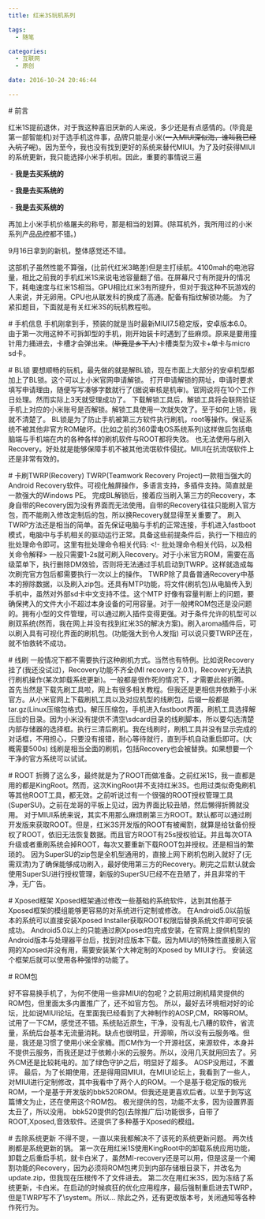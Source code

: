 ```yaml
---
title: 红米3S玩机系列

tags:
  - 随笔

categories:
  - 互联网
  - 原创

date: 2016-10-24 20:46:44

---
```


# 前言

红米1S提前退休，对于我这种喜旧厌新的人来说，多少还是有点感情的。(毕竟是第一部智能机)对于选手机这件事，品牌只能是小米(~~一入MIUI深似海，谁叫我已经入坑了呢~~)。因为至今，我也没有找到更好的系统来替代MIUI。为了及时获得MIUI的系统更新，我只能选择小米手机啦。因此，重要的事情说三遍

 - **我是去买系统的**  

 - **我是去买系统的**  

 - **我是去买系统的**  


再加上小米手机价格屠夫的称号，那是相当的划算。(除耳机外，我所用过的小米系列产品品控都不错。)

9月16日拿到的新机，整体感觉还不错。

这部机子虽然性能不算强，(比前代红米3略差)但是主打续航。4100mah的电池容量，相比之前我的手机红米1S来说电池容量翻了倍。在屏幕尺寸有所提升的情况下，耗电速度与红米1S相当。GPU相比红米3有所提升，但对于我这种不玩游戏的人来说，并无卵用。CPU也从联发科的换成了高通。配备有指纹解锁功能。
为了紧扣题目，下面就是有关红米3S的玩机教程啦。


# 手机信息
手机刚拿到手，预装的就是当时最新MIUI7.5稳定版，安卓版本6.0。由于第一次用这种不可拆卸型的手机，刚开始装卡时遇到了些麻烦。原来是要用撞针用力捅进去，卡槽才会弹出来。(~~毕竟是乡下人~~)卡槽类型为双卡+单卡与micro sd卡。

# BL锁
要想顺畅的玩机，最先做的就是解BL锁，现在市面上大部分的安卓机型都加上了BL锁。这个可以上小米官网申请解锁。
打开申请解锁的网址，申请时要求填写申请理由，随便写写凑够字数就行了(据说审核是机审)。官网说将在10个工作日处理。然而实际上3天就受理成功了。
下载解锁工具后，解锁工具将会联网验证手机上对应的小米账号是否解锁。解锁工具使用一次就失效了。至于如何上锁，我就不清楚了。
BL锁是为了防止手机被第三方软件执行刷机，root等操作。保证系统不被其他非官方ROM破坏。(比如之前的360雷电OS系统系列)这样做后包括电脑端与手机端在内的各种各样的刷机软件与ROOT都将失效。
也无法使用与刷入Recovery。好处就是能够保障手机不被其他流氓软件侵扰。MIUI在抗流氓软件上还是非常有效的。

# 卡刷TWRP(Recovery)
TWRP(Teamwork Recovery Project)一款相当强大的Android Recovery软件。可视化触屏操作，多语言支持，多插件支持。简直就是一款强大的Windows PE。
完成BL解锁后，接着应当刷入第三方的Recovery，本身自带的Recovery因为没有界面而无法使用。自带的Recovery往往只能刷入官方包，而不能刷入修改定制后的包，所以换Recovery就显得至关重要了。
刷入TWRP方法还是相当的简单。首先保证电脑与手机的正常连接，手机进入fastboot模式，电脑中与手机相关的驱动运行正常。具备这些前提条件后，执行一下相应的批处理命令即可。这里有批处理命令相关代码:
<!- 批处理命令相关代码，以及相关命令解释>
一般只需要1-2s就可刷入Recovery。对于小米官方ROM，需要在高级菜单下，执行删除DM效验，否则将无法通过手机启动到TWRP。这样就造成每次刷完官方包后都需要执行一次以上的操作。
TWRP除了具备普通Recovery中基本的擦除数据，以及刷入zip包。还具有MTP功能，将文件(刷机包)从电脑传入到手机中，虽然对外部sd卡中文支持不佳。这个MTP
好像有容量判断上的问题，要确保拷入的文件大小不超过本身设备的可用容量。对于一般拷ROM包还是没问题的。拥有小型的文件管理，可以通过刷入插件变得更强。对于条件允许的机型可以刷双系统(然而，我在网上并没有找到红米3S的解决方案)。刷入aroma插件后，可以刷入具有可视化界面的刷机包。(功能强大到令人发指)
可以说只要TWRP还在，就不怕救转不成功。

# 线刷
一般情况下都不需要执行这种刷机方式。当然也有特例。比如说Recovery挂了(我还没试过)，Recovery功能不齐全(MI recovery 2.0.1)，Recovery无法执行刷机操作(某次卸载系统更新)。一般都是很作死的情况下，才需要此般折腾。
首先当然是下载先刷工具啦，网上有很多相关教程。但我还是更相信并依赖于小米官方。从小米官网上下载刷机工具以及对应机型的线刷包，后缀一般都是tar.gz(Linux压缩包格式)。解压压缩包，手机进入fastboot界面，刷机工具选择解压后的目录。因为小米没有提供不清空\sdcard目录的线刷脚本，所以要勾选清楚内部存储器的选择框。执行三清后刷机。我在线刷时，刷机工具并没有显示完成的对话框，不用担心，只要没有报错，耐心等待就行，直到手机自动重启即可。(大概需要500s)
线刷是相当全面的刷机，包括Recovery也会被替换。如果想要一个干净的官方系统可以试试。

# ROOT
折腾了这么多，最终就是为了ROOT而做准备。之前红米1S，我一直都是用的都是KingRoot。然而，这次KingRoot并不支持红米3S。也用过类似奇兔刷机等其他ROOT工具，都无效。之前听说过有一个很强的ROOT授权管理工具(SuperSU)。之前在龙哥的平板上见过，因为界面比较丑陋，然后懒得折腾就没用。
对于MIUI系统来说，其实不用那么麻烦刷第三方ROOT。默认都可以通过刷开发版来获取ROOT。但是，红米3S开发版的ROOT有被阉割，就算是给钛备份授权了ROOT，依旧无法恢复数据。而且官方ROOT有25s授权验证。并且每次OTA升级或者重刷系统会掉ROOT，每次又要重新下载ROOT包并授权。还是相当的繁琐的。
因为SuperSU的zip包是全机型通用的，直接上网下刷机包刷入就好了(无需双清)为了确保能够成功刷入，最好使用第三方的Recovery。刷完之后默认就会使用SuperSU进行授权管理，新版的SuperSU已经不在丑陋了，并且非常的干净，无广告。

# Xposed框架
Xposed框架通过修改一些基础的系统软件，达到其他基于Xposed框架的模组能够更容易的对系统进行定制或修改。
在Android5.0以前版本的系统可以直接安装Xposed Installer获取ROOT权限后替换系统文件即可安装成功。
Android5.0以上的只能通过刷Xposed包完成安装，在官网上提供机型的Android版本与处理器平台后，找到对应版本下载。因为MIUI的特殊性直接刷入官网的Xposed并没有用，需要安装某个大神定制的Xposed by MIUI才行。
安装这个框架后就可以使用各种强悍的功能了。

# ROM包

好不容易换手机了，为何不使用一些非MIUI的包呢？之前用过刷机精灵提供的ROM包，但里面太多内置推广了，还不如官方包。
所以，最好去环境相对好的论坛，比如说MIUI论坛。在里面我已经看到了大神制作的AOSP,CM，RR等ROM。试用了一下CM，感觉还不错。系统贴近原生，干净，没有乱七八糟的软件，省流量，系统后台基本无流量消耗。缺点也很明显，开源嘛，所以没有云服务咯。但是，我还是习惯了使用小米全家桶。而CM作为一个开源社区，来源软件，本身并不提供云服务，而我还是过于依赖小米的云服务。所以，没用几天就用回去了。另外CM还是比较耗电的。加了绿色守护之后，明显好了超多。
AOSP没用过，不置评。
最后，为了长期使用，还是得用回MIUI，在MIUI论坛上，我看到了一些人，对MIUI进行定制修改，其中我看中了两个人的ROM。一个是基于稳定版的极光ROM，一个是基于开发版的bbk520ROM。但我还是更喜欢后者。以至于到写这篇博文为止，还在使用这个ROM包。
极光提供的包，功能不太多，因为设置界面太丑了，所以没用。
bbk520提供的包(去除推广后)功能很多，自带了ROOT,Xposed,音效软件。还提供了多种基于Xposed的模组。

# 去除系统更新
不得不提，一直以来我都解决不了该死的系统更新问题。
两次线刷都是系统更新的锅。
第一次在用红米1S使用KingRoot中的卸载系统应用功能，卸载之后重启手机，就卡白米了，虽然MI-recovery还是可以用，但是这是一个阉割功能的Recovery，因为必须将ROM包拷贝到内部存储根目录下，并改名为update.zip，但我现在压根传不了文件进去。
第二次在用红米3S，因为冻结了系统更新，卡白米。在启动的时候疯狂的优化应用程序，最后强制重启进去TWRP，但是TWRP写不了\system。所以...
除此之外，还有更改版本号，关闭通知等各种作死行为。

